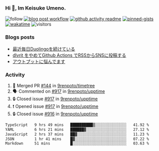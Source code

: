 ### Hi 👋, Im Keisuke Umeno.

<!--
**9renpoto/9renpoto** is a ✨ _special_ ✨ repository because its `README.md` (this file) appears on your GitHub profile.

Here are some ideas to get you started:

- 🔭 I’m currently working on ...
- 🌱 I’m currently learning ...
- 👯 I’m looking to collaborate on ...
- 🤔 I’m looking for help with ...
- 💬 Ask me about ...
- 📫 How to reach me: ...
- 😄 Pronouns: ...
- ⚡ Fun fact: ...
-->

![follow](https://img.shields.io/github/followers/9renpoto?label=Follow&style=social)
[![blog post workflow](https://github.com/9renpoto/9renpoto/actions/workflows/blog.yml/badge.svg)](https://github.com/9renpoto/9renpoto/actions/workflows/blog.yml)
[![github activity readme](https://github.com/9renpoto/9renpoto/actions/workflows/activity.yml/badge.svg)](https://github.com/9renpoto/9renpoto/actions/workflows/activity.yml)
[![pinned-gists](https://github.com/9renpoto/9renpoto/actions/workflows/pin-gist.yml/badge.svg)](https://github.com/9renpoto/9renpoto/actions/workflows/pin-gist.yml)
[![wakatime](https://github.com/9renpoto/9renpoto/actions/workflows/waka-readme-status.yml/badge.svg)](https://github.com/9renpoto/9renpoto/actions/workflows/waka-readme-status.yml)
![visitors](https://komarev.com/ghpvc/?username=9renpoto&label=Profile%20views&color=0e75b6&style=flat)

### Blogs posts

<!-- BLOG-POST-LIST:START -->
- [最近毎日Duolingoを続けている](https://9renpoto.win/entry/2023/12/05/duolingo)
- [dlvrit をやめてGithub Actions でRSSからSNSに投稿する](https://9renpoto.win/entry/2023/11/12/dlvrit-to-gh-actions)
- [アウトプットに悩んでます](https://9renpoto.win/entry/2023/11/11/technology-to-limit-input)
<!-- BLOG-POST-LIST:END -->

### Activity

<!--START_SECTION:activity-->
1. 🎉 Merged PR [#144](https://github.com/9renpoto/timetree/pull/144) in [9renpoto/timetree](https://github.com/9renpoto/timetree)
2. 🗣 Commented on [#917](https://github.com/9renpoto/upptime/issues/917#issuecomment-1871441232) in [9renpoto/upptime](https://github.com/9renpoto/upptime)
3. 🔒 Closed issue [#917](https://github.com/9renpoto/upptime/issues/917) in [9renpoto/upptime](https://github.com/9renpoto/upptime)
4. ❗ Opened issue [#917](https://github.com/9renpoto/upptime/issues/917) in [9renpoto/upptime](https://github.com/9renpoto/upptime)
5. 🔒 Closed issue [#916](https://github.com/9renpoto/upptime/issues/916) in [9renpoto/upptime](https://github.com/9renpoto/upptime)
<!--END_SECTION:activity-->

<!--START_SECTION:waka-->

```txt
TypeScript   9 hrs 49 mins   ██████████▒░░░░░░░░░░░░░░   41.92 %
YAML         6 hrs 21 mins   ██████▓░░░░░░░░░░░░░░░░░░   27.12 %
JavaScript   2 hrs 37 mins   ██▓░░░░░░░░░░░░░░░░░░░░░░   11.23 %
JSON         1 hr 41 mins    █▓░░░░░░░░░░░░░░░░░░░░░░░   07.22 %
Markdown     51 mins         █░░░░░░░░░░░░░░░░░░░░░░░░   03.63 %
```

<!--END_SECTION:waka-->
